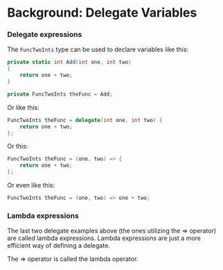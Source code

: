 # Background: Delegate Variables

### Delegate expressions
The `FuncTwoInts` type can be used to declare variables like this:

```C#
private static int Add(int one, int two)
{
	return one + two;
}

private FuncTwoInts theFunc = Add;
```

Or like this:

```C#
FuncTwoInts theFunc = delegate(int one, int two) {
    return one + two;
};
```

Or this:

```C#
FuncTwoInts theFunc = (one, two) => {
    return one + two;
};
```

Or even like this:

```C#
FuncTwoInts theFunc = (one, two) => one + two;
```

### Lambda expressions
The last two delegate examples above (the ones utilizing the => operator) are called lambda expressions. Lambda expressions are just a more efficient way of defining a delegate.

The => operator is called the lambda operator.
